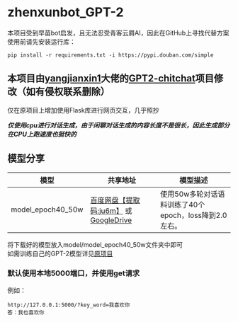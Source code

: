 # zhenxunbot_GPT-2
本项目受到早苗bot启发，且无法忍受青客云屑AI，因此在GitHub上寻找代替方案  
使用前请先安装运行库：
```
pip install -r requirements.txt -i https://pypi.douban.com/simple
```

## 本项目由[yangjianxin1](https://github.com/yangjianxin1)大佬的[GPT2-chitchat](https://github.com/yangjianxin1/GPT2-chitchat)项目修改（如有侵权联系删除）
仅在原项目上增加使用Flask库进行网页交互，几乎照抄  

***仅使用cpu进行对话生成，由于闲聊对话生成的内容长度不是很长，因此生成部分在CPU上跑速度也挺快的***

<h2 id="model_share">模型分享</h2>

|模型 | 共享地址 |模型描述|
|---------|--------|--------|
|model_epoch40_50w | [百度网盘【提取码:ju6m】](https://pan.baidu.com/s/1iEu_-Avy-JTRsO4aJNiRiA) 或 [GoogleDrive](https://drive.google.com/drive/folders/1fJ6VuBp4wA1LSMpZgpe7Hgm9dbZT5bHS?usp=sharing) |使用50w多轮对话语料训练了40个epoch，loss降到2.0左右。|

将下载好的模型放入model/model_epoch40_50w文件夹中即可  
如需训练自己的GPT-2模型详见[原项目](https://github.com/yangjianxin1/GPT2-chitchat)  

### 默认使用本地5000端口，并使用get请求  
例如：
```
http://127.0.0.1:5000/?key_word=我喜欢你
答：我也喜欢你
```
